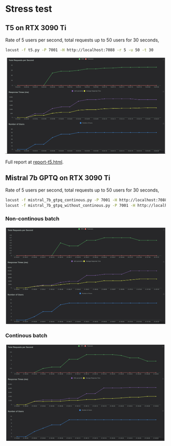 # Stress test

## T5 on RTX 3090 Ti

Rate of 5 users per second, total requests up to 50 users for 30 seconds,

```bash
locust -f t5.py -P 7001 -H http://localhost:7088 -r 5 -u 50 -t 30
```

![alt text](graph-t5.png)

Full report at [report-t5.html](report-t5.html).

## Mistral 7b GPTQ on RTX 3090 Ti

Rate of 5 users per second, total requests up to 50 users for 30 seconds,

```bash
locust -f mistral_7b_gtpq_continous.py -P 7001 -H http://localhost:7088 -r 1 -u 10 -t 30
locust -f mistral_7b_gtpq_without_continous.py -P 7001 -H http://localhost:7088 -r 1 -u 10 -t 30
```

### Non-continous batch

![alt text](mistral_7b_gtpq_without_continous.png)

### Continous batch

![alt text](mistral_7b_gtpq_continous.png)